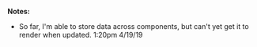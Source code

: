 **Notes:**
- So far, I'm able to store data across components, but can't yet get it to render when updated. 1:20pm 4/19/19